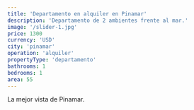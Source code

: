 ```yaml
---
title: 'Departamento en alquiler en Pinamar'
description: 'Departamento de 2 ambientes frente al mar.'
image: '/slider-1.jpg'
price: 1300
currency: 'USD'
city: 'pinamar'
operation: 'alquiler'
propertyType: 'departamento'
bathrooms: 1
bedrooms: 1
area: 55
---
```


La mejor vista de Pinamar.
